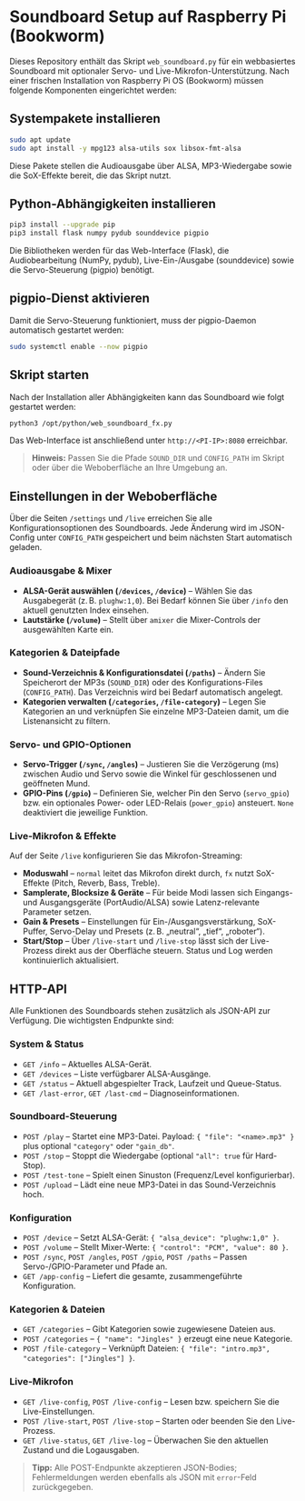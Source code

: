 # Soundboard Setup auf Raspberry Pi (Bookworm)

Dieses Repository enthält das Skript `web_soundboard.py` für ein webbasiertes Soundboard mit optionaler Servo- und Live-Mikrofon-Unterstützung. Nach einer frischen Installation von Raspberry Pi OS (Bookworm) müssen folgende Komponenten eingerichtet werden:

## Systempakete installieren

```bash
sudo apt update
sudo apt install -y mpg123 alsa-utils sox libsox-fmt-alsa
```

Diese Pakete stellen die Audioausgabe über ALSA, MP3-Wiedergabe sowie die SoX-Effekte bereit, die das Skript nutzt.

## Python-Abhängigkeiten installieren

```bash
pip3 install --upgrade pip
pip3 install flask numpy pydub sounddevice pigpio
```

Die Bibliotheken werden für das Web-Interface (Flask), die Audiobearbeitung (NumPy, pydub), Live-Ein-/Ausgabe (sounddevice) sowie die Servo-Steuerung (pigpio) benötigt.

## pigpio-Dienst aktivieren

Damit die Servo-Steuerung funktioniert, muss der pigpio-Daemon automatisch gestartet werden:

```bash
sudo systemctl enable --now pigpio
```

## Skript starten

Nach der Installation aller Abhängigkeiten kann das Soundboard wie folgt gestartet werden:

```bash
python3 /opt/python/web_soundboard_fx.py
```

Das Web-Interface ist anschließend unter `http://<PI-IP>:8080` erreichbar.

> **Hinweis:** Passen Sie die Pfade `SOUND_DIR` und `CONFIG_PATH` im Skript oder über die Weboberfläche an Ihre Umgebung an.

## Einstellungen in der Weboberfläche

Über die Seiten `/settings` und `/live` erreichen Sie alle Konfigurationsoptionen des Soundboards. Jede Änderung wird im JSON-Config unter `CONFIG_PATH` gespeichert und beim nächsten Start automatisch geladen.

### Audioausgabe & Mixer

* **ALSA-Gerät auswählen (`/devices`, `/device`)** – Wählen Sie das Ausgabegerät (z. B. `plughw:1,0`). Bei Bedarf können Sie über `/info` den aktuell genutzten Index einsehen.
* **Lautstärke (`/volume`)** – Stellt über `amixer` die Mixer-Controls der ausgewählten Karte ein.

### Kategorien & Dateipfade

* **Sound-Verzeichnis & Konfigurationsdatei (`/paths`)** – Ändern Sie Speicherort der MP3s (`SOUND_DIR`) oder des Konfigurations-Files (`CONFIG_PATH`). Das Verzeichnis wird bei Bedarf automatisch angelegt.
* **Kategorien verwalten (`/categories`, `/file-category`)** – Legen Sie Kategorien an und verknüpfen Sie einzelne MP3-Dateien damit, um die Listenansicht zu filtern.

### Servo- und GPIO-Optionen

* **Servo-Trigger (`/sync`, `/angles`)** – Justieren Sie die Verzögerung (ms) zwischen Audio und Servo sowie die Winkel für geschlossenen und geöffneten Mund.
* **GPIO-Pins (`/gpio`)** – Definieren Sie, welcher Pin den Servo (`servo_gpio`) bzw. ein optionales Power- oder LED-Relais (`power_gpio`) ansteuert. `None` deaktiviert die jeweilige Funktion.

### Live-Mikrofon & Effekte

Auf der Seite `/live` konfigurieren Sie das Mikrofon-Streaming:

* **Moduswahl** – `normal` leitet das Mikrofon direkt durch, `fx` nutzt SoX-Effekte (Pitch, Reverb, Bass, Treble).
* **Samplerate, Blocksize & Geräte** – Für beide Modi lassen sich Eingangs- und Ausgangsgeräte (PortAudio/ALSA) sowie Latenz-relevante Parameter setzen.
* **Gain & Presets** – Einstellungen für Ein-/Ausgangsverstärkung, SoX-Puffer, Servo-Delay und Presets (z. B. „neutral“, „tief“, „roboter“).
* **Start/Stop** – Über `/live-start` und `/live-stop` lässt sich der Live-Prozess direkt aus der Oberfläche steuern. Status und Log werden kontinuierlich aktualisiert.

## HTTP-API

Alle Funktionen des Soundboards stehen zusätzlich als JSON-API zur Verfügung. Die wichtigsten Endpunkte sind:

### System & Status

* `GET /info` – Aktuelles ALSA-Gerät.
* `GET /devices` – Liste verfügbarer ALSA-Ausgänge.
* `GET /status` – Aktuell abgespielter Track, Laufzeit und Queue-Status.
* `GET /last-error`, `GET /last-cmd` – Diagnoseinformationen.

### Soundboard-Steuerung

* `POST /play` – Startet eine MP3-Datei. Payload: `{ "file": "<name>.mp3" }` plus optional `"category"` oder `"gain_db"`.
* `POST /stop` – Stoppt die Wiedergabe (optional `"all": true` für Hard-Stop).
* `POST /test-tone` – Spielt einen Sinuston (Frequenz/Level konfigurierbar).
* `POST /upload` – Lädt eine neue MP3-Datei in das Sound-Verzeichnis hoch.

### Konfiguration

* `POST /device` – Setzt ALSA-Gerät: `{ "alsa_device": "plughw:1,0" }`.
* `POST /volume` – Stellt Mixer-Werte: `{ "control": "PCM", "value": 80 }`.
* `POST /sync`, `POST /angles`, `POST /gpio`, `POST /paths` – Passen Servo-/GPIO-Parameter und Pfade an.
* `GET /app-config` – Liefert die gesamte, zusammengeführte Konfiguration.

### Kategorien & Dateien

* `GET /categories` – Gibt Kategorien sowie zugewiesene Dateien aus.
* `POST /categories` – `{ "name": "Jingles" }` erzeugt eine neue Kategorie.
* `POST /file-category` – Verknüpft Dateien: `{ "file": "intro.mp3", "categories": ["Jingles"] }`.

### Live-Mikrofon

* `GET /live-config`, `POST /live-config` – Lesen bzw. speichern Sie die Live-Einstellungen.
* `POST /live-start`, `POST /live-stop` – Starten oder beenden Sie den Live-Prozess.
* `GET /live-status`, `GET /live-log` – Überwachen Sie den aktuellen Zustand und die Logausgaben.

> **Tipp:** Alle POST-Endpunkte akzeptieren JSON-Bodies; Fehlermeldungen werden ebenfalls als JSON mit `error`-Feld zurückgegeben.
